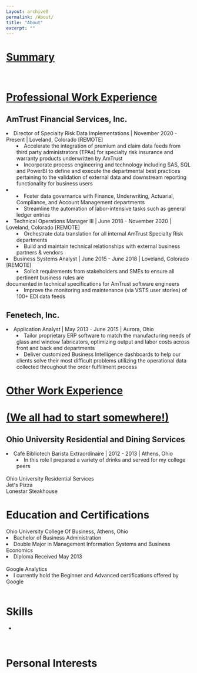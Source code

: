 ```yaml
---
Layout: archive0
permalink: /About/
title: "About"
excerpt: ""
---
```

<head>
<style type="text/css">
!-->
 .tab { margin-left: 25%; }
-->
</style>
</head>
<p class="tab">
<h1><u> Summary </u></h1>
<BR>
<h1><u>Professional Work Experience</u></h1>
<h2>AmTrust Financial Services, Inc.</h2>
<Li>Director of Specialty Risk Data Implementations | November 2020 - Present | Loveland, Colorado [REMOTE]</li>
<li style="margin-left:2em">Accelerate the integration of premium and claim data feeds from third party administrators (TPAs) for specialty risk insurance and warranty products underwritten by AmTrust</li>
<li style="margin-left:2em">Incorporate process engineering and technology including SAS, SQL and PowerBI to define and execute the departmental best practices pertaining to the validation of external data and downstream reporting functionality for business users<li>
<li style="margin-left:2em">Foster data governance with Finance, Underwriting, Actuarial, Compliance, and Account Management departments</li>
<li style="margin-left:2em">Streamline the automation of labor-intensive tasks such as general ledger entries</li>
<Li>Technical Operations Manager III | June 2018 - November 2020 | Loveland, Colorado [REMOTE]</li>
<li style="margin-left:2em">Orchestrate data translation for all internal AmTrust Specialty Risk departments</li>
<li style="margin-left:2em">Build and maintain technical relationships with external business partners & vendors</li>
<Li>Business Systems Analyst | June 2015 - June 2018 | Loveland, Colorado [REMOTE]</li>
<li style="margin-left:2em">Solicit requirements from stakeholders and SMEs to ensure all pertinent business rules are</li>
documented in technical specifications for AmTrust software engineers
<li style="margin-left:2em">Improve the monitoring and maintenance (via VSTS user stories) of 100+ EDI data feeds</li>
<h2>Fenetech, Inc.</h2>
<Li>Application Analyst | May 2013 - June 2015 | Aurora, Ohio</li>
<li style="margin-left:2em">Tailor proprietary ERP software to match the manufacturing needs of glass and window fabricators, optimizing output and labor costs across front and back end departments</li>
<li style="margin-left:2em">Deliver customized Business Intelligence dashboards to help our clients solve their most difficult problems utilizing the operational data collected throughout the order fulfillment process</li>
<h1><u>Other Work Experience</u></h1>
<h1><u>(We all had to start somewhere!)</u></h1>
<h2>Ohio University Residential and Dining Services</h2>
<Li>Café Bibliotech Barista Extraordinaire | 2012 - 2013 | Athens, Ohio</LI>
<li style="margin-left:2em">In this role I prepared a variety of drinks and served for my college peers </LI>
<BR>
Ohio University Residential Services
<BR>
Jet's Pizza
<BR>
Lonestar Steakhouse
<BR>
<h1>Education and Certifications</h1>
Ohio University College Of Business, Athens, Ohio
<li>Bachelor of Business Administration</li>
<li>Double Major in Management Information Systems and Business Economics</li>
<li>Diploma Received May 2013</li>
<BR>
Google Analytics
<li>I currently hold the Beginner and Advanced certifications offered by Google</li>
<BR>
<h1>Skills</h1>
<ul>
<li> </li>
</ul>

<BR>
<h1> Personal Interests </h1>
</P>
